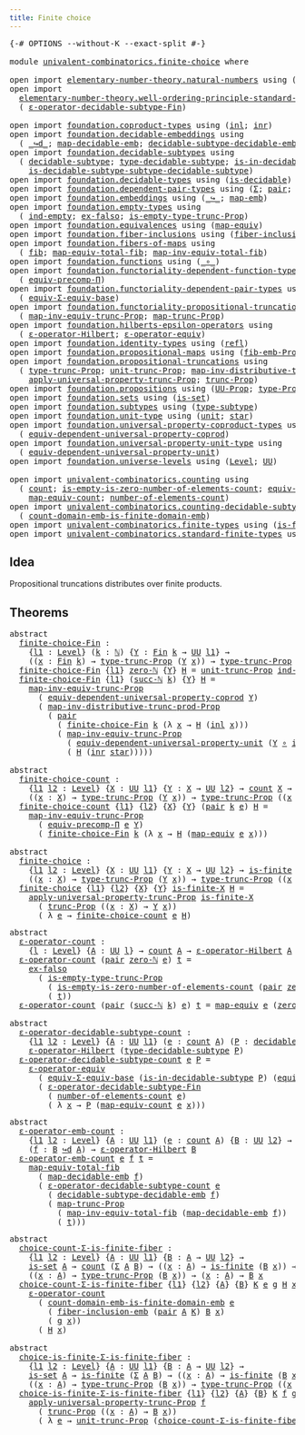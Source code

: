 ```yaml
---
title: Finite choice
---
```


<pre class="Agda"><a id="39" class="Symbol">{-#</a> <a id="43" class="Keyword">OPTIONS</a> <a id="51" class="Pragma">--without-K</a> <a id="63" class="Pragma">--exact-split</a> <a id="77" class="Symbol">#-}</a>

<a id="82" class="Keyword">module</a> <a id="89" href="univalent-combinatorics.finite-choice.html" class="Module">univalent-combinatorics.finite-choice</a> <a id="127" class="Keyword">where</a>

<a id="134" class="Keyword">open</a> <a id="139" class="Keyword">import</a> <a id="146" href="elementary-number-theory.natural-numbers.html" class="Module">elementary-number-theory.natural-numbers</a> <a id="187" class="Keyword">using</a> <a id="193" class="Symbol">(</a><a id="194" href="elementary-number-theory.natural-numbers.html#1530" class="Datatype">ℕ</a><a id="195" class="Symbol">;</a> <a id="197" href="elementary-number-theory.natural-numbers.html#1551" class="InductiveConstructor">zero-ℕ</a><a id="203" class="Symbol">;</a> <a id="205" href="elementary-number-theory.natural-numbers.html#1564" class="InductiveConstructor">succ-ℕ</a><a id="211" class="Symbol">)</a>
<a id="213" class="Keyword">open</a> <a id="218" class="Keyword">import</a>
  <a id="227" href="elementary-number-theory.well-ordering-principle-standard-finite-types.html" class="Module">elementary-number-theory.well-ordering-principle-standard-finite-types</a> <a id="298" class="Keyword">using</a>
  <a id="306" class="Symbol">(</a> <a id="308" href="elementary-number-theory.well-ordering-principle-standard-finite-types.html#8226" class="Function">ε-operator-decidable-subtype-Fin</a><a id="340" class="Symbol">)</a>

<a id="343" class="Keyword">open</a> <a id="348" class="Keyword">import</a> <a id="355" href="foundation.coproduct-types.html" class="Module">foundation.coproduct-types</a> <a id="382" class="Keyword">using</a> <a id="388" class="Symbol">(</a><a id="389" href="foundation.coproduct-types.html#1250" class="InductiveConstructor">inl</a><a id="392" class="Symbol">;</a> <a id="394" href="foundation.coproduct-types.html#1268" class="InductiveConstructor">inr</a><a id="397" class="Symbol">)</a>
<a id="399" class="Keyword">open</a> <a id="404" class="Keyword">import</a> <a id="411" href="foundation.decidable-embeddings.html" class="Module">foundation.decidable-embeddings</a> <a id="443" class="Keyword">using</a>
  <a id="451" class="Symbol">(</a> <a id="453" href="foundation.decidable-embeddings.html#3744" class="Function Operator">_↪d_</a><a id="457" class="Symbol">;</a> <a id="459" href="foundation.decidable-embeddings.html#3845" class="Function">map-decidable-emb</a><a id="476" class="Symbol">;</a> <a id="478" href="foundation.decidable-embeddings.html#6083" class="Function">decidable-subtype-decidable-emb</a><a id="509" class="Symbol">)</a>
<a id="511" class="Keyword">open</a> <a id="516" class="Keyword">import</a> <a id="523" href="foundation.decidable-subtypes.html" class="Module">foundation.decidable-subtypes</a> <a id="553" class="Keyword">using</a>
  <a id="561" class="Symbol">(</a> <a id="563" href="foundation.decidable-subtypes.html#1803" class="Function">decidable-subtype</a><a id="580" class="Symbol">;</a> <a id="582" href="foundation.decidable-subtypes.html#2791" class="Function">type-decidable-subtype</a><a id="604" class="Symbol">;</a> <a id="606" href="foundation.decidable-subtypes.html#2370" class="Function">is-in-decidable-subtype</a><a id="629" class="Symbol">;</a>
    <a id="635" href="foundation.decidable-subtypes.html#2171" class="Function">is-decidable-subtype-subtype-decidable-subtype</a><a id="681" class="Symbol">)</a>
<a id="683" class="Keyword">open</a> <a id="688" class="Keyword">import</a> <a id="695" href="foundation.decidable-types.html" class="Module">foundation.decidable-types</a> <a id="722" class="Keyword">using</a> <a id="728" class="Symbol">(</a><a id="729" href="foundation.decidable-types.html#1915" class="Function">is-decidable</a><a id="741" class="Symbol">)</a>
<a id="743" class="Keyword">open</a> <a id="748" class="Keyword">import</a> <a id="755" href="foundation.dependent-pair-types.html" class="Module">foundation.dependent-pair-types</a> <a id="787" class="Keyword">using</a> <a id="793" class="Symbol">(</a><a id="794" href="foundation-core.dependent-pair-types.html#515" class="Record">Σ</a><a id="795" class="Symbol">;</a> <a id="797" href="foundation-core.dependent-pair-types.html#588" class="InductiveConstructor">pair</a><a id="801" class="Symbol">;</a> <a id="803" href="foundation-core.dependent-pair-types.html#605" class="Field">pr1</a><a id="806" class="Symbol">;</a> <a id="808" href="foundation-core.dependent-pair-types.html#617" class="Field">pr2</a><a id="811" class="Symbol">)</a>
<a id="813" class="Keyword">open</a> <a id="818" class="Keyword">import</a> <a id="825" href="foundation.embeddings.html" class="Module">foundation.embeddings</a> <a id="847" class="Keyword">using</a> <a id="853" class="Symbol">(</a><a id="854" href="foundation-core.embeddings.html#1074" class="Function Operator">_↪_</a><a id="857" class="Symbol">;</a> <a id="859" href="foundation-core.embeddings.html#1217" class="Function">map-emb</a><a id="866" class="Symbol">)</a>
<a id="868" class="Keyword">open</a> <a id="873" class="Keyword">import</a> <a id="880" href="foundation.empty-types.html" class="Module">foundation.empty-types</a> <a id="903" class="Keyword">using</a>
  <a id="911" class="Symbol">(</a> <a id="913" href="foundation-core.empty-types.html#1081" class="Function">ind-empty</a><a id="922" class="Symbol">;</a> <a id="924" href="foundation-core.empty-types.html#1160" class="Function">ex-falso</a><a id="932" class="Symbol">;</a> <a id="934" href="foundation.empty-types.html#2474" class="Function">is-empty-type-trunc-Prop</a><a id="958" class="Symbol">)</a>
<a id="960" class="Keyword">open</a> <a id="965" class="Keyword">import</a> <a id="972" href="foundation.equivalences.html" class="Module">foundation.equivalences</a> <a id="996" class="Keyword">using</a> <a id="1002" class="Symbol">(</a><a id="1003" href="foundation-core.equivalences.html#1821" class="Function">map-equiv</a><a id="1012" class="Symbol">)</a>
<a id="1014" class="Keyword">open</a> <a id="1019" class="Keyword">import</a> <a id="1026" href="foundation.fiber-inclusions.html" class="Module">foundation.fiber-inclusions</a> <a id="1054" class="Keyword">using</a> <a id="1060" class="Symbol">(</a><a id="1061" href="foundation.fiber-inclusions.html#4339" class="Function">fiber-inclusion-emb</a><a id="1080" class="Symbol">)</a>
<a id="1082" class="Keyword">open</a> <a id="1087" class="Keyword">import</a> <a id="1094" href="foundation.fibers-of-maps.html" class="Module">foundation.fibers-of-maps</a> <a id="1120" class="Keyword">using</a>
  <a id="1128" class="Symbol">(</a> <a id="1130" href="foundation-core.fibers-of-maps.html#942" class="Function">fib</a><a id="1133" class="Symbol">;</a> <a id="1135" href="foundation-core.fibers-of-maps.html#4169" class="Function">map-equiv-total-fib</a><a id="1154" class="Symbol">;</a> <a id="1156" href="foundation-core.fibers-of-maps.html#4369" class="Function">map-inv-equiv-total-fib</a><a id="1179" class="Symbol">)</a>
<a id="1181" class="Keyword">open</a> <a id="1186" class="Keyword">import</a> <a id="1193" href="foundation.functions.html" class="Module">foundation.functions</a> <a id="1214" class="Keyword">using</a> <a id="1220" class="Symbol">(</a><a id="1221" href="foundation-core.functions.html#420" class="Function Operator">_∘_</a><a id="1224" class="Symbol">)</a>
<a id="1226" class="Keyword">open</a> <a id="1231" class="Keyword">import</a> <a id="1238" href="foundation.functoriality-dependent-function-types.html" class="Module">foundation.functoriality-dependent-function-types</a> <a id="1288" class="Keyword">using</a>
  <a id="1296" class="Symbol">(</a> <a id="1298" href="foundation-core.functoriality-dependent-function-types.html#4530" class="Function">equiv-precomp-Π</a><a id="1313" class="Symbol">)</a>
<a id="1315" class="Keyword">open</a> <a id="1320" class="Keyword">import</a> <a id="1327" href="foundation.functoriality-dependent-pair-types.html" class="Module">foundation.functoriality-dependent-pair-types</a> <a id="1373" class="Keyword">using</a>
  <a id="1381" class="Symbol">(</a> <a id="1383" href="foundation-core.functoriality-dependent-pair-types.html#9514" class="Function">equiv-Σ-equiv-base</a><a id="1401" class="Symbol">)</a>
<a id="1403" class="Keyword">open</a> <a id="1408" class="Keyword">import</a> <a id="1415" href="foundation.functoriality-propositional-truncation.html" class="Module">foundation.functoriality-propositional-truncation</a> <a id="1465" class="Keyword">using</a>
  <a id="1473" class="Symbol">(</a> <a id="1475" href="foundation.functoriality-propositional-truncation.html#3401" class="Function">map-inv-equiv-trunc-Prop</a><a id="1499" class="Symbol">;</a> <a id="1501" href="foundation.functoriality-propositional-truncation.html#1456" class="Function">map-trunc-Prop</a><a id="1515" class="Symbol">)</a>
<a id="1517" class="Keyword">open</a> <a id="1522" class="Keyword">import</a> <a id="1529" href="foundation.hilberts-epsilon-operators.html" class="Module">foundation.hilberts-epsilon-operators</a> <a id="1567" class="Keyword">using</a>
  <a id="1575" class="Symbol">(</a> <a id="1577" href="foundation.hilberts-epsilon-operators.html#675" class="Function">ε-operator-Hilbert</a><a id="1595" class="Symbol">;</a> <a id="1597" href="foundation.hilberts-epsilon-operators.html#871" class="Function">ε-operator-equiv</a><a id="1613" class="Symbol">)</a>
<a id="1615" class="Keyword">open</a> <a id="1620" class="Keyword">import</a> <a id="1627" href="foundation.identity-types.html" class="Module">foundation.identity-types</a> <a id="1653" class="Keyword">using</a> <a id="1659" class="Symbol">(</a><a id="1660" href="foundation-core.identity-types.html#1820" class="InductiveConstructor">refl</a><a id="1664" class="Symbol">)</a>
<a id="1666" class="Keyword">open</a> <a id="1671" class="Keyword">import</a> <a id="1678" href="foundation.propositional-maps.html" class="Module">foundation.propositional-maps</a> <a id="1708" class="Keyword">using</a> <a id="1714" class="Symbol">(</a><a id="1715" href="foundation-core.propositional-maps.html#2473" class="Function">fib-emb-Prop</a><a id="1727" class="Symbol">)</a>
<a id="1729" class="Keyword">open</a> <a id="1734" class="Keyword">import</a> <a id="1741" href="foundation.propositional-truncations.html" class="Module">foundation.propositional-truncations</a> <a id="1778" class="Keyword">using</a>
  <a id="1786" class="Symbol">(</a> <a id="1788" href="foundation.propositional-truncations.html#2209" class="Function">type-trunc-Prop</a><a id="1803" class="Symbol">;</a> <a id="1805" href="foundation.propositional-truncations.html#2293" class="Function">unit-trunc-Prop</a><a id="1820" class="Symbol">;</a> <a id="1822" href="foundation.propositional-truncations.html#10541" class="Function">map-inv-distributive-trunc-prod-Prop</a><a id="1858" class="Symbol">;</a>
    <a id="1864" href="foundation.propositional-truncations.html#5775" class="Function">apply-universal-property-trunc-Prop</a><a id="1899" class="Symbol">;</a> <a id="1901" href="foundation.propositional-truncations.html#2707" class="Function">trunc-Prop</a><a id="1911" class="Symbol">)</a>
<a id="1913" class="Keyword">open</a> <a id="1918" class="Keyword">import</a> <a id="1925" href="foundation.propositions.html" class="Module">foundation.propositions</a> <a id="1949" class="Keyword">using</a> <a id="1955" class="Symbol">(</a><a id="1956" href="foundation-core.propositions.html#1393" class="Function">UU-Prop</a><a id="1963" class="Symbol">;</a> <a id="1965" href="foundation-core.propositions.html#1495" class="Function">type-Prop</a><a id="1974" class="Symbol">)</a>
<a id="1976" class="Keyword">open</a> <a id="1981" class="Keyword">import</a> <a id="1988" href="foundation.sets.html" class="Module">foundation.sets</a> <a id="2004" class="Keyword">using</a> <a id="2010" class="Symbol">(</a><a id="2011" href="foundation-core.sets.html#1113" class="Function">is-set</a><a id="2017" class="Symbol">)</a>
<a id="2019" class="Keyword">open</a> <a id="2024" class="Keyword">import</a> <a id="2031" href="foundation.subtypes.html" class="Module">foundation.subtypes</a> <a id="2051" class="Keyword">using</a> <a id="2057" class="Symbol">(</a><a id="2058" href="foundation-core.subtypes.html#2609" class="Function">type-subtype</a><a id="2070" class="Symbol">)</a>
<a id="2072" class="Keyword">open</a> <a id="2077" class="Keyword">import</a> <a id="2084" href="foundation.unit-type.html" class="Module">foundation.unit-type</a> <a id="2105" class="Keyword">using</a> <a id="2111" class="Symbol">(</a><a id="2112" href="foundation.unit-type.html#1084" class="Datatype">unit</a><a id="2116" class="Symbol">;</a> <a id="2118" href="foundation.unit-type.html#1108" class="InductiveConstructor">star</a><a id="2122" class="Symbol">)</a>
<a id="2124" class="Keyword">open</a> <a id="2129" class="Keyword">import</a> <a id="2136" href="foundation.universal-property-coproduct-types.html" class="Module">foundation.universal-property-coproduct-types</a> <a id="2182" class="Keyword">using</a>
  <a id="2190" class="Symbol">(</a> <a id="2192" href="foundation.universal-property-coproduct-types.html#1627" class="Function">equiv-dependent-universal-property-coprod</a><a id="2233" class="Symbol">)</a>
<a id="2235" class="Keyword">open</a> <a id="2240" class="Keyword">import</a> <a id="2247" href="foundation.universal-property-unit-type.html" class="Module">foundation.universal-property-unit-type</a> <a id="2287" class="Keyword">using</a>
  <a id="2295" class="Symbol">(</a> <a id="2297" href="foundation.universal-property-unit-type.html#1684" class="Function">equiv-dependent-universal-property-unit</a><a id="2336" class="Symbol">)</a>
<a id="2338" class="Keyword">open</a> <a id="2343" class="Keyword">import</a> <a id="2350" href="foundation.universe-levels.html" class="Module">foundation.universe-levels</a> <a id="2377" class="Keyword">using</a> <a id="2383" class="Symbol">(</a><a id="2384" href="Agda.Primitive.html#597" class="Postulate">Level</a><a id="2389" class="Symbol">;</a> <a id="2391" href="foundation-core.universe-levels.html#235" class="Primitive">UU</a><a id="2393" class="Symbol">)</a>

<a id="2396" class="Keyword">open</a> <a id="2401" class="Keyword">import</a> <a id="2408" href="univalent-combinatorics.counting.html" class="Module">univalent-combinatorics.counting</a> <a id="2441" class="Keyword">using</a>
  <a id="2449" class="Symbol">(</a> <a id="2451" href="univalent-combinatorics.counting.html#1901" class="Function">count</a><a id="2456" class="Symbol">;</a> <a id="2458" href="univalent-combinatorics.counting.html#4160" class="Function">is-empty-is-zero-number-of-elements-count</a><a id="2499" class="Symbol">;</a> <a id="2501" href="univalent-combinatorics.counting.html#2098" class="Function">equiv-count</a><a id="2512" class="Symbol">;</a>
    <a id="2518" href="univalent-combinatorics.counting.html#2172" class="Function">map-equiv-count</a><a id="2533" class="Symbol">;</a> <a id="2535" href="univalent-combinatorics.counting.html#2029" class="Function">number-of-elements-count</a><a id="2559" class="Symbol">)</a>
<a id="2561" class="Keyword">open</a> <a id="2566" class="Keyword">import</a> <a id="2573" href="univalent-combinatorics.counting-decidable-subtypes.html" class="Module">univalent-combinatorics.counting-decidable-subtypes</a> <a id="2625" class="Keyword">using</a>
  <a id="2633" class="Symbol">(</a> <a id="2635" href="univalent-combinatorics.counting-decidable-subtypes.html#6606" class="Function">count-domain-emb-is-finite-domain-emb</a><a id="2672" class="Symbol">)</a>
<a id="2674" class="Keyword">open</a> <a id="2679" class="Keyword">import</a> <a id="2686" href="univalent-combinatorics.finite-types.html" class="Module">univalent-combinatorics.finite-types</a> <a id="2723" class="Keyword">using</a> <a id="2729" class="Symbol">(</a><a id="2730" href="univalent-combinatorics.finite-types.html#4134" class="Function">is-finite</a><a id="2739" class="Symbol">)</a>
<a id="2741" class="Keyword">open</a> <a id="2746" class="Keyword">import</a> <a id="2753" href="univalent-combinatorics.standard-finite-types.html" class="Module">univalent-combinatorics.standard-finite-types</a> <a id="2799" class="Keyword">using</a> <a id="2805" class="Symbol">(</a><a id="2806" href="univalent-combinatorics.standard-finite-types.html#2393" class="Function">Fin</a><a id="2809" class="Symbol">;</a> <a id="2811" href="univalent-combinatorics.standard-finite-types.html#6792" class="Function">zero-Fin</a><a id="2819" class="Symbol">)</a>
</pre>
## Idea

Propositional truncations distributes over finite products.

## Theorems

<pre class="Agda"><a id="2917" class="Keyword">abstract</a>
  <a id="finite-choice-Fin"></a><a id="2928" href="univalent-combinatorics.finite-choice.html#2928" class="Function">finite-choice-Fin</a> <a id="2946" class="Symbol">:</a>
    <a id="2952" class="Symbol">{</a><a id="2953" href="univalent-combinatorics.finite-choice.html#2953" class="Bound">l1</a> <a id="2956" class="Symbol">:</a> <a id="2958" href="Agda.Primitive.html#597" class="Postulate">Level</a><a id="2963" class="Symbol">}</a> <a id="2965" class="Symbol">(</a><a id="2966" href="univalent-combinatorics.finite-choice.html#2966" class="Bound">k</a> <a id="2968" class="Symbol">:</a> <a id="2970" href="elementary-number-theory.natural-numbers.html#1530" class="Datatype">ℕ</a><a id="2971" class="Symbol">)</a> <a id="2973" class="Symbol">{</a><a id="2974" href="univalent-combinatorics.finite-choice.html#2974" class="Bound">Y</a> <a id="2976" class="Symbol">:</a> <a id="2978" href="univalent-combinatorics.standard-finite-types.html#2393" class="Function">Fin</a> <a id="2982" href="univalent-combinatorics.finite-choice.html#2966" class="Bound">k</a> <a id="2984" class="Symbol">→</a> <a id="2986" href="foundation-core.universe-levels.html#235" class="Primitive">UU</a> <a id="2989" href="univalent-combinatorics.finite-choice.html#2953" class="Bound">l1</a><a id="2991" class="Symbol">}</a> <a id="2993" class="Symbol">→</a>
    <a id="2999" class="Symbol">((</a><a id="3001" href="univalent-combinatorics.finite-choice.html#3001" class="Bound">x</a> <a id="3003" class="Symbol">:</a> <a id="3005" href="univalent-combinatorics.standard-finite-types.html#2393" class="Function">Fin</a> <a id="3009" href="univalent-combinatorics.finite-choice.html#2966" class="Bound">k</a><a id="3010" class="Symbol">)</a> <a id="3012" class="Symbol">→</a> <a id="3014" href="foundation.propositional-truncations.html#2209" class="Function">type-trunc-Prop</a> <a id="3030" class="Symbol">(</a><a id="3031" href="univalent-combinatorics.finite-choice.html#2974" class="Bound">Y</a> <a id="3033" href="univalent-combinatorics.finite-choice.html#3001" class="Bound">x</a><a id="3034" class="Symbol">))</a> <a id="3037" class="Symbol">→</a> <a id="3039" href="foundation.propositional-truncations.html#2209" class="Function">type-trunc-Prop</a> <a id="3055" class="Symbol">((</a><a id="3057" href="univalent-combinatorics.finite-choice.html#3057" class="Bound">x</a> <a id="3059" class="Symbol">:</a> <a id="3061" href="univalent-combinatorics.standard-finite-types.html#2393" class="Function">Fin</a> <a id="3065" href="univalent-combinatorics.finite-choice.html#2966" class="Bound">k</a><a id="3066" class="Symbol">)</a> <a id="3068" class="Symbol">→</a> <a id="3070" href="univalent-combinatorics.finite-choice.html#2974" class="Bound">Y</a> <a id="3072" href="univalent-combinatorics.finite-choice.html#3057" class="Bound">x</a><a id="3073" class="Symbol">)</a>
  <a id="3077" href="univalent-combinatorics.finite-choice.html#2928" class="Function">finite-choice-Fin</a> <a id="3095" class="Symbol">{</a><a id="3096" href="univalent-combinatorics.finite-choice.html#3096" class="Bound">l1</a><a id="3098" class="Symbol">}</a> <a id="3100" href="elementary-number-theory.natural-numbers.html#1551" class="InductiveConstructor">zero-ℕ</a> <a id="3107" class="Symbol">{</a><a id="3108" href="univalent-combinatorics.finite-choice.html#3108" class="Bound">Y</a><a id="3109" class="Symbol">}</a> <a id="3111" href="univalent-combinatorics.finite-choice.html#3111" class="Bound">H</a> <a id="3113" class="Symbol">=</a> <a id="3115" href="foundation.propositional-truncations.html#2293" class="Function">unit-trunc-Prop</a> <a id="3131" href="foundation-core.empty-types.html#1081" class="Function">ind-empty</a>
  <a id="3143" href="univalent-combinatorics.finite-choice.html#2928" class="Function">finite-choice-Fin</a> <a id="3161" class="Symbol">{</a><a id="3162" href="univalent-combinatorics.finite-choice.html#3162" class="Bound">l1</a><a id="3164" class="Symbol">}</a> <a id="3166" class="Symbol">(</a><a id="3167" href="elementary-number-theory.natural-numbers.html#1564" class="InductiveConstructor">succ-ℕ</a> <a id="3174" href="univalent-combinatorics.finite-choice.html#3174" class="Bound">k</a><a id="3175" class="Symbol">)</a> <a id="3177" class="Symbol">{</a><a id="3178" href="univalent-combinatorics.finite-choice.html#3178" class="Bound">Y</a><a id="3179" class="Symbol">}</a> <a id="3181" href="univalent-combinatorics.finite-choice.html#3181" class="Bound">H</a> <a id="3183" class="Symbol">=</a>
    <a id="3189" href="foundation.functoriality-propositional-truncation.html#3401" class="Function">map-inv-equiv-trunc-Prop</a>
      <a id="3220" class="Symbol">(</a> <a id="3222" href="foundation.universal-property-coproduct-types.html#1627" class="Function">equiv-dependent-universal-property-coprod</a> <a id="3264" href="univalent-combinatorics.finite-choice.html#3178" class="Bound">Y</a><a id="3265" class="Symbol">)</a>
      <a id="3273" class="Symbol">(</a> <a id="3275" href="foundation.propositional-truncations.html#10541" class="Function">map-inv-distributive-trunc-prod-Prop</a>
        <a id="3320" class="Symbol">(</a> <a id="3322" href="foundation-core.dependent-pair-types.html#588" class="InductiveConstructor">pair</a>
          <a id="3337" class="Symbol">(</a> <a id="3339" href="univalent-combinatorics.finite-choice.html#2928" class="Function">finite-choice-Fin</a> <a id="3357" href="univalent-combinatorics.finite-choice.html#3174" class="Bound">k</a> <a id="3359" class="Symbol">(λ</a> <a id="3362" href="univalent-combinatorics.finite-choice.html#3362" class="Bound">x</a> <a id="3364" class="Symbol">→</a> <a id="3366" href="univalent-combinatorics.finite-choice.html#3181" class="Bound">H</a> <a id="3368" class="Symbol">(</a><a id="3369" href="foundation.coproduct-types.html#1250" class="InductiveConstructor">inl</a> <a id="3373" href="univalent-combinatorics.finite-choice.html#3362" class="Bound">x</a><a id="3374" class="Symbol">)))</a>
          <a id="3388" class="Symbol">(</a> <a id="3390" href="foundation.functoriality-propositional-truncation.html#3401" class="Function">map-inv-equiv-trunc-Prop</a>
            <a id="3427" class="Symbol">(</a> <a id="3429" href="foundation.universal-property-unit-type.html#1684" class="Function">equiv-dependent-universal-property-unit</a> <a id="3469" class="Symbol">(</a><a id="3470" href="univalent-combinatorics.finite-choice.html#3178" class="Bound">Y</a> <a id="3472" href="foundation-core.functions.html#420" class="Function Operator">∘</a> <a id="3474" href="foundation.coproduct-types.html#1268" class="InductiveConstructor">inr</a><a id="3477" class="Symbol">))</a>
            <a id="3492" class="Symbol">(</a> <a id="3494" href="univalent-combinatorics.finite-choice.html#3181" class="Bound">H</a> <a id="3496" class="Symbol">(</a><a id="3497" href="foundation.coproduct-types.html#1268" class="InductiveConstructor">inr</a> <a id="3501" href="foundation.unit-type.html#1108" class="InductiveConstructor">star</a><a id="3505" class="Symbol">)))))</a>

<a id="3512" class="Keyword">abstract</a>
  <a id="finite-choice-count"></a><a id="3523" href="univalent-combinatorics.finite-choice.html#3523" class="Function">finite-choice-count</a> <a id="3543" class="Symbol">:</a>
    <a id="3549" class="Symbol">{</a><a id="3550" href="univalent-combinatorics.finite-choice.html#3550" class="Bound">l1</a> <a id="3553" href="univalent-combinatorics.finite-choice.html#3553" class="Bound">l2</a> <a id="3556" class="Symbol">:</a> <a id="3558" href="Agda.Primitive.html#597" class="Postulate">Level</a><a id="3563" class="Symbol">}</a> <a id="3565" class="Symbol">{</a><a id="3566" href="univalent-combinatorics.finite-choice.html#3566" class="Bound">X</a> <a id="3568" class="Symbol">:</a> <a id="3570" href="foundation-core.universe-levels.html#235" class="Primitive">UU</a> <a id="3573" href="univalent-combinatorics.finite-choice.html#3550" class="Bound">l1</a><a id="3575" class="Symbol">}</a> <a id="3577" class="Symbol">{</a><a id="3578" href="univalent-combinatorics.finite-choice.html#3578" class="Bound">Y</a> <a id="3580" class="Symbol">:</a> <a id="3582" href="univalent-combinatorics.finite-choice.html#3566" class="Bound">X</a> <a id="3584" class="Symbol">→</a> <a id="3586" href="foundation-core.universe-levels.html#235" class="Primitive">UU</a> <a id="3589" href="univalent-combinatorics.finite-choice.html#3553" class="Bound">l2</a><a id="3591" class="Symbol">}</a> <a id="3593" class="Symbol">→</a> <a id="3595" href="univalent-combinatorics.counting.html#1901" class="Function">count</a> <a id="3601" href="univalent-combinatorics.finite-choice.html#3566" class="Bound">X</a> <a id="3603" class="Symbol">→</a>
    <a id="3609" class="Symbol">((</a><a id="3611" href="univalent-combinatorics.finite-choice.html#3611" class="Bound">x</a> <a id="3613" class="Symbol">:</a> <a id="3615" href="univalent-combinatorics.finite-choice.html#3566" class="Bound">X</a><a id="3616" class="Symbol">)</a> <a id="3618" class="Symbol">→</a> <a id="3620" href="foundation.propositional-truncations.html#2209" class="Function">type-trunc-Prop</a> <a id="3636" class="Symbol">(</a><a id="3637" href="univalent-combinatorics.finite-choice.html#3578" class="Bound">Y</a> <a id="3639" href="univalent-combinatorics.finite-choice.html#3611" class="Bound">x</a><a id="3640" class="Symbol">))</a> <a id="3643" class="Symbol">→</a> <a id="3645" href="foundation.propositional-truncations.html#2209" class="Function">type-trunc-Prop</a> <a id="3661" class="Symbol">((</a><a id="3663" href="univalent-combinatorics.finite-choice.html#3663" class="Bound">x</a> <a id="3665" class="Symbol">:</a> <a id="3667" href="univalent-combinatorics.finite-choice.html#3566" class="Bound">X</a><a id="3668" class="Symbol">)</a> <a id="3670" class="Symbol">→</a> <a id="3672" href="univalent-combinatorics.finite-choice.html#3578" class="Bound">Y</a> <a id="3674" href="univalent-combinatorics.finite-choice.html#3663" class="Bound">x</a><a id="3675" class="Symbol">)</a>
  <a id="3679" href="univalent-combinatorics.finite-choice.html#3523" class="Function">finite-choice-count</a> <a id="3699" class="Symbol">{</a><a id="3700" href="univalent-combinatorics.finite-choice.html#3700" class="Bound">l1</a><a id="3702" class="Symbol">}</a> <a id="3704" class="Symbol">{</a><a id="3705" href="univalent-combinatorics.finite-choice.html#3705" class="Bound">l2</a><a id="3707" class="Symbol">}</a> <a id="3709" class="Symbol">{</a><a id="3710" href="univalent-combinatorics.finite-choice.html#3710" class="Bound">X</a><a id="3711" class="Symbol">}</a> <a id="3713" class="Symbol">{</a><a id="3714" href="univalent-combinatorics.finite-choice.html#3714" class="Bound">Y</a><a id="3715" class="Symbol">}</a> <a id="3717" class="Symbol">(</a><a id="3718" href="foundation-core.dependent-pair-types.html#588" class="InductiveConstructor">pair</a> <a id="3723" href="univalent-combinatorics.finite-choice.html#3723" class="Bound">k</a> <a id="3725" href="univalent-combinatorics.finite-choice.html#3725" class="Bound">e</a><a id="3726" class="Symbol">)</a> <a id="3728" href="univalent-combinatorics.finite-choice.html#3728" class="Bound">H</a> <a id="3730" class="Symbol">=</a>
    <a id="3736" href="foundation.functoriality-propositional-truncation.html#3401" class="Function">map-inv-equiv-trunc-Prop</a>
      <a id="3767" class="Symbol">(</a> <a id="3769" href="foundation-core.functoriality-dependent-function-types.html#4530" class="Function">equiv-precomp-Π</a> <a id="3785" href="univalent-combinatorics.finite-choice.html#3725" class="Bound">e</a> <a id="3787" href="univalent-combinatorics.finite-choice.html#3714" class="Bound">Y</a><a id="3788" class="Symbol">)</a>
      <a id="3796" class="Symbol">(</a> <a id="3798" href="univalent-combinatorics.finite-choice.html#2928" class="Function">finite-choice-Fin</a> <a id="3816" href="univalent-combinatorics.finite-choice.html#3723" class="Bound">k</a> <a id="3818" class="Symbol">(λ</a> <a id="3821" href="univalent-combinatorics.finite-choice.html#3821" class="Bound">x</a> <a id="3823" class="Symbol">→</a> <a id="3825" href="univalent-combinatorics.finite-choice.html#3728" class="Bound">H</a> <a id="3827" class="Symbol">(</a><a id="3828" href="foundation-core.equivalences.html#1821" class="Function">map-equiv</a> <a id="3838" href="univalent-combinatorics.finite-choice.html#3725" class="Bound">e</a> <a id="3840" href="univalent-combinatorics.finite-choice.html#3821" class="Bound">x</a><a id="3841" class="Symbol">)))</a>

<a id="3846" class="Keyword">abstract</a>
  <a id="finite-choice"></a><a id="3857" href="univalent-combinatorics.finite-choice.html#3857" class="Function">finite-choice</a> <a id="3871" class="Symbol">:</a>
    <a id="3877" class="Symbol">{</a><a id="3878" href="univalent-combinatorics.finite-choice.html#3878" class="Bound">l1</a> <a id="3881" href="univalent-combinatorics.finite-choice.html#3881" class="Bound">l2</a> <a id="3884" class="Symbol">:</a> <a id="3886" href="Agda.Primitive.html#597" class="Postulate">Level</a><a id="3891" class="Symbol">}</a> <a id="3893" class="Symbol">{</a><a id="3894" href="univalent-combinatorics.finite-choice.html#3894" class="Bound">X</a> <a id="3896" class="Symbol">:</a> <a id="3898" href="foundation-core.universe-levels.html#235" class="Primitive">UU</a> <a id="3901" href="univalent-combinatorics.finite-choice.html#3878" class="Bound">l1</a><a id="3903" class="Symbol">}</a> <a id="3905" class="Symbol">{</a><a id="3906" href="univalent-combinatorics.finite-choice.html#3906" class="Bound">Y</a> <a id="3908" class="Symbol">:</a> <a id="3910" href="univalent-combinatorics.finite-choice.html#3894" class="Bound">X</a> <a id="3912" class="Symbol">→</a> <a id="3914" href="foundation-core.universe-levels.html#235" class="Primitive">UU</a> <a id="3917" href="univalent-combinatorics.finite-choice.html#3881" class="Bound">l2</a><a id="3919" class="Symbol">}</a> <a id="3921" class="Symbol">→</a> <a id="3923" href="univalent-combinatorics.finite-types.html#4134" class="Function">is-finite</a> <a id="3933" href="univalent-combinatorics.finite-choice.html#3894" class="Bound">X</a> <a id="3935" class="Symbol">→</a>
    <a id="3941" class="Symbol">((</a><a id="3943" href="univalent-combinatorics.finite-choice.html#3943" class="Bound">x</a> <a id="3945" class="Symbol">:</a> <a id="3947" href="univalent-combinatorics.finite-choice.html#3894" class="Bound">X</a><a id="3948" class="Symbol">)</a> <a id="3950" class="Symbol">→</a> <a id="3952" href="foundation.propositional-truncations.html#2209" class="Function">type-trunc-Prop</a> <a id="3968" class="Symbol">(</a><a id="3969" href="univalent-combinatorics.finite-choice.html#3906" class="Bound">Y</a> <a id="3971" href="univalent-combinatorics.finite-choice.html#3943" class="Bound">x</a><a id="3972" class="Symbol">))</a> <a id="3975" class="Symbol">→</a> <a id="3977" href="foundation.propositional-truncations.html#2209" class="Function">type-trunc-Prop</a> <a id="3993" class="Symbol">((</a><a id="3995" href="univalent-combinatorics.finite-choice.html#3995" class="Bound">x</a> <a id="3997" class="Symbol">:</a> <a id="3999" href="univalent-combinatorics.finite-choice.html#3894" class="Bound">X</a><a id="4000" class="Symbol">)</a> <a id="4002" class="Symbol">→</a> <a id="4004" href="univalent-combinatorics.finite-choice.html#3906" class="Bound">Y</a> <a id="4006" href="univalent-combinatorics.finite-choice.html#3995" class="Bound">x</a><a id="4007" class="Symbol">)</a>
  <a id="4011" href="univalent-combinatorics.finite-choice.html#3857" class="Function">finite-choice</a> <a id="4025" class="Symbol">{</a><a id="4026" href="univalent-combinatorics.finite-choice.html#4026" class="Bound">l1</a><a id="4028" class="Symbol">}</a> <a id="4030" class="Symbol">{</a><a id="4031" href="univalent-combinatorics.finite-choice.html#4031" class="Bound">l2</a><a id="4033" class="Symbol">}</a> <a id="4035" class="Symbol">{</a><a id="4036" href="univalent-combinatorics.finite-choice.html#4036" class="Bound">X</a><a id="4037" class="Symbol">}</a> <a id="4039" class="Symbol">{</a><a id="4040" href="univalent-combinatorics.finite-choice.html#4040" class="Bound">Y</a><a id="4041" class="Symbol">}</a> <a id="4043" href="univalent-combinatorics.finite-choice.html#4043" class="Bound">is-finite-X</a> <a id="4055" href="univalent-combinatorics.finite-choice.html#4055" class="Bound">H</a> <a id="4057" class="Symbol">=</a>
    <a id="4063" href="foundation.propositional-truncations.html#5775" class="Function">apply-universal-property-trunc-Prop</a> <a id="4099" href="univalent-combinatorics.finite-choice.html#4043" class="Bound">is-finite-X</a>
      <a id="4117" class="Symbol">(</a> <a id="4119" href="foundation.propositional-truncations.html#2707" class="Function">trunc-Prop</a> <a id="4130" class="Symbol">((</a><a id="4132" href="univalent-combinatorics.finite-choice.html#4132" class="Bound">x</a> <a id="4134" class="Symbol">:</a> <a id="4136" href="univalent-combinatorics.finite-choice.html#4036" class="Bound">X</a><a id="4137" class="Symbol">)</a> <a id="4139" class="Symbol">→</a> <a id="4141" href="univalent-combinatorics.finite-choice.html#4040" class="Bound">Y</a> <a id="4143" href="univalent-combinatorics.finite-choice.html#4132" class="Bound">x</a><a id="4144" class="Symbol">))</a>
      <a id="4153" class="Symbol">(</a> <a id="4155" class="Symbol">λ</a> <a id="4157" href="univalent-combinatorics.finite-choice.html#4157" class="Bound">e</a> <a id="4159" class="Symbol">→</a> <a id="4161" href="univalent-combinatorics.finite-choice.html#3523" class="Function">finite-choice-count</a> <a id="4181" href="univalent-combinatorics.finite-choice.html#4157" class="Bound">e</a> <a id="4183" href="univalent-combinatorics.finite-choice.html#4055" class="Bound">H</a><a id="4184" class="Symbol">)</a>
</pre>
<pre class="Agda"><a id="4199" class="Keyword">abstract</a>
  <a id="ε-operator-count"></a><a id="4210" href="univalent-combinatorics.finite-choice.html#4210" class="Function">ε-operator-count</a> <a id="4227" class="Symbol">:</a>
    <a id="4233" class="Symbol">{</a><a id="4234" href="univalent-combinatorics.finite-choice.html#4234" class="Bound">l</a> <a id="4236" class="Symbol">:</a> <a id="4238" href="Agda.Primitive.html#597" class="Postulate">Level</a><a id="4243" class="Symbol">}</a> <a id="4245" class="Symbol">{</a><a id="4246" href="univalent-combinatorics.finite-choice.html#4246" class="Bound">A</a> <a id="4248" class="Symbol">:</a> <a id="4250" href="foundation-core.universe-levels.html#235" class="Primitive">UU</a> <a id="4253" href="univalent-combinatorics.finite-choice.html#4234" class="Bound">l</a><a id="4254" class="Symbol">}</a> <a id="4256" class="Symbol">→</a> <a id="4258" href="univalent-combinatorics.counting.html#1901" class="Function">count</a> <a id="4264" href="univalent-combinatorics.finite-choice.html#4246" class="Bound">A</a> <a id="4266" class="Symbol">→</a> <a id="4268" href="foundation.hilberts-epsilon-operators.html#675" class="Function">ε-operator-Hilbert</a> <a id="4287" href="univalent-combinatorics.finite-choice.html#4246" class="Bound">A</a>
  <a id="4291" href="univalent-combinatorics.finite-choice.html#4210" class="Function">ε-operator-count</a> <a id="4308" class="Symbol">(</a><a id="4309" href="foundation-core.dependent-pair-types.html#588" class="InductiveConstructor">pair</a> <a id="4314" href="elementary-number-theory.natural-numbers.html#1551" class="InductiveConstructor">zero-ℕ</a> <a id="4321" href="univalent-combinatorics.finite-choice.html#4321" class="Bound">e</a><a id="4322" class="Symbol">)</a> <a id="4324" href="univalent-combinatorics.finite-choice.html#4324" class="Bound">t</a> <a id="4326" class="Symbol">=</a>
    <a id="4332" href="foundation-core.empty-types.html#1160" class="Function">ex-falso</a>
      <a id="4347" class="Symbol">(</a> <a id="4349" href="foundation.empty-types.html#2474" class="Function">is-empty-type-trunc-Prop</a>
        <a id="4382" class="Symbol">(</a> <a id="4384" href="univalent-combinatorics.counting.html#4160" class="Function">is-empty-is-zero-number-of-elements-count</a> <a id="4426" class="Symbol">(</a><a id="4427" href="foundation-core.dependent-pair-types.html#588" class="InductiveConstructor">pair</a> <a id="4432" href="elementary-number-theory.natural-numbers.html#1551" class="InductiveConstructor">zero-ℕ</a> <a id="4439" href="univalent-combinatorics.finite-choice.html#4321" class="Bound">e</a><a id="4440" class="Symbol">)</a> <a id="4442" href="foundation-core.identity-types.html#1820" class="InductiveConstructor">refl</a><a id="4446" class="Symbol">)</a>
        <a id="4456" class="Symbol">(</a> <a id="4458" href="univalent-combinatorics.finite-choice.html#4324" class="Bound">t</a><a id="4459" class="Symbol">))</a>
  <a id="4464" href="univalent-combinatorics.finite-choice.html#4210" class="Function">ε-operator-count</a> <a id="4481" class="Symbol">(</a><a id="4482" href="foundation-core.dependent-pair-types.html#588" class="InductiveConstructor">pair</a> <a id="4487" class="Symbol">(</a><a id="4488" href="elementary-number-theory.natural-numbers.html#1564" class="InductiveConstructor">succ-ℕ</a> <a id="4495" href="univalent-combinatorics.finite-choice.html#4495" class="Bound">k</a><a id="4496" class="Symbol">)</a> <a id="4498" href="univalent-combinatorics.finite-choice.html#4498" class="Bound">e</a><a id="4499" class="Symbol">)</a> <a id="4501" href="univalent-combinatorics.finite-choice.html#4501" class="Bound">t</a> <a id="4503" class="Symbol">=</a> <a id="4505" href="foundation-core.equivalences.html#1821" class="Function">map-equiv</a> <a id="4515" href="univalent-combinatorics.finite-choice.html#4498" class="Bound">e</a> <a id="4517" class="Symbol">(</a><a id="4518" href="univalent-combinatorics.standard-finite-types.html#6792" class="Function">zero-Fin</a> <a id="4527" href="univalent-combinatorics.finite-choice.html#4495" class="Bound">k</a><a id="4528" class="Symbol">)</a>

<a id="4531" class="Keyword">abstract</a>
  <a id="ε-operator-decidable-subtype-count"></a><a id="4542" href="univalent-combinatorics.finite-choice.html#4542" class="Function">ε-operator-decidable-subtype-count</a> <a id="4577" class="Symbol">:</a>
    <a id="4583" class="Symbol">{</a><a id="4584" href="univalent-combinatorics.finite-choice.html#4584" class="Bound">l1</a> <a id="4587" href="univalent-combinatorics.finite-choice.html#4587" class="Bound">l2</a> <a id="4590" class="Symbol">:</a> <a id="4592" href="Agda.Primitive.html#597" class="Postulate">Level</a><a id="4597" class="Symbol">}</a> <a id="4599" class="Symbol">{</a><a id="4600" href="univalent-combinatorics.finite-choice.html#4600" class="Bound">A</a> <a id="4602" class="Symbol">:</a> <a id="4604" href="foundation-core.universe-levels.html#235" class="Primitive">UU</a> <a id="4607" href="univalent-combinatorics.finite-choice.html#4584" class="Bound">l1</a><a id="4609" class="Symbol">}</a> <a id="4611" class="Symbol">(</a><a id="4612" href="univalent-combinatorics.finite-choice.html#4612" class="Bound">e</a> <a id="4614" class="Symbol">:</a> <a id="4616" href="univalent-combinatorics.counting.html#1901" class="Function">count</a> <a id="4622" href="univalent-combinatorics.finite-choice.html#4600" class="Bound">A</a><a id="4623" class="Symbol">)</a> <a id="4625" class="Symbol">(</a><a id="4626" href="univalent-combinatorics.finite-choice.html#4626" class="Bound">P</a> <a id="4628" class="Symbol">:</a> <a id="4630" href="foundation.decidable-subtypes.html#1803" class="Function">decidable-subtype</a> <a id="4648" href="univalent-combinatorics.finite-choice.html#4587" class="Bound">l2</a> <a id="4651" href="univalent-combinatorics.finite-choice.html#4600" class="Bound">A</a><a id="4652" class="Symbol">)</a> <a id="4654" class="Symbol">→</a>
    <a id="4660" href="foundation.hilberts-epsilon-operators.html#675" class="Function">ε-operator-Hilbert</a> <a id="4679" class="Symbol">(</a><a id="4680" href="foundation.decidable-subtypes.html#2791" class="Function">type-decidable-subtype</a> <a id="4703" href="univalent-combinatorics.finite-choice.html#4626" class="Bound">P</a><a id="4704" class="Symbol">)</a>
  <a id="4708" href="univalent-combinatorics.finite-choice.html#4542" class="Function">ε-operator-decidable-subtype-count</a> <a id="4743" href="univalent-combinatorics.finite-choice.html#4743" class="Bound">e</a> <a id="4745" href="univalent-combinatorics.finite-choice.html#4745" class="Bound">P</a> <a id="4747" class="Symbol">=</a>
    <a id="4753" href="foundation.hilberts-epsilon-operators.html#871" class="Function">ε-operator-equiv</a>
      <a id="4776" class="Symbol">(</a> <a id="4778" href="foundation-core.functoriality-dependent-pair-types.html#9514" class="Function">equiv-Σ-equiv-base</a> <a id="4797" class="Symbol">(</a><a id="4798" href="foundation.decidable-subtypes.html#2370" class="Function">is-in-decidable-subtype</a> <a id="4822" href="univalent-combinatorics.finite-choice.html#4745" class="Bound">P</a><a id="4823" class="Symbol">)</a> <a id="4825" class="Symbol">(</a><a id="4826" href="univalent-combinatorics.counting.html#2098" class="Function">equiv-count</a> <a id="4838" href="univalent-combinatorics.finite-choice.html#4743" class="Bound">e</a><a id="4839" class="Symbol">))</a>
      <a id="4848" class="Symbol">(</a> <a id="4850" href="elementary-number-theory.well-ordering-principle-standard-finite-types.html#8226" class="Function">ε-operator-decidable-subtype-Fin</a>
        <a id="4891" class="Symbol">(</a> <a id="4893" href="univalent-combinatorics.counting.html#2029" class="Function">number-of-elements-count</a> <a id="4918" href="univalent-combinatorics.finite-choice.html#4743" class="Bound">e</a><a id="4919" class="Symbol">)</a>
        <a id="4929" class="Symbol">(</a> <a id="4931" class="Symbol">λ</a> <a id="4933" href="univalent-combinatorics.finite-choice.html#4933" class="Bound">x</a> <a id="4935" class="Symbol">→</a> <a id="4937" href="univalent-combinatorics.finite-choice.html#4745" class="Bound">P</a> <a id="4939" class="Symbol">(</a><a id="4940" href="univalent-combinatorics.counting.html#2172" class="Function">map-equiv-count</a> <a id="4956" href="univalent-combinatorics.finite-choice.html#4743" class="Bound">e</a> <a id="4958" href="univalent-combinatorics.finite-choice.html#4933" class="Bound">x</a><a id="4959" class="Symbol">)))</a>
</pre>
<pre class="Agda"><a id="4976" class="Keyword">abstract</a>
  <a id="ε-operator-emb-count"></a><a id="4987" href="univalent-combinatorics.finite-choice.html#4987" class="Function">ε-operator-emb-count</a> <a id="5008" class="Symbol">:</a>
    <a id="5014" class="Symbol">{</a><a id="5015" href="univalent-combinatorics.finite-choice.html#5015" class="Bound">l1</a> <a id="5018" href="univalent-combinatorics.finite-choice.html#5018" class="Bound">l2</a> <a id="5021" class="Symbol">:</a> <a id="5023" href="Agda.Primitive.html#597" class="Postulate">Level</a><a id="5028" class="Symbol">}</a> <a id="5030" class="Symbol">{</a><a id="5031" href="univalent-combinatorics.finite-choice.html#5031" class="Bound">A</a> <a id="5033" class="Symbol">:</a> <a id="5035" href="foundation-core.universe-levels.html#235" class="Primitive">UU</a> <a id="5038" href="univalent-combinatorics.finite-choice.html#5015" class="Bound">l1</a><a id="5040" class="Symbol">}</a> <a id="5042" class="Symbol">(</a><a id="5043" href="univalent-combinatorics.finite-choice.html#5043" class="Bound">e</a> <a id="5045" class="Symbol">:</a> <a id="5047" href="univalent-combinatorics.counting.html#1901" class="Function">count</a> <a id="5053" href="univalent-combinatorics.finite-choice.html#5031" class="Bound">A</a><a id="5054" class="Symbol">)</a> <a id="5056" class="Symbol">{</a><a id="5057" href="univalent-combinatorics.finite-choice.html#5057" class="Bound">B</a> <a id="5059" class="Symbol">:</a> <a id="5061" href="foundation-core.universe-levels.html#235" class="Primitive">UU</a> <a id="5064" href="univalent-combinatorics.finite-choice.html#5018" class="Bound">l2</a><a id="5066" class="Symbol">}</a> <a id="5068" class="Symbol">→</a>
    <a id="5074" class="Symbol">(</a><a id="5075" href="univalent-combinatorics.finite-choice.html#5075" class="Bound">f</a> <a id="5077" class="Symbol">:</a> <a id="5079" href="univalent-combinatorics.finite-choice.html#5057" class="Bound">B</a> <a id="5081" href="foundation.decidable-embeddings.html#3744" class="Function Operator">↪d</a> <a id="5084" href="univalent-combinatorics.finite-choice.html#5031" class="Bound">A</a><a id="5085" class="Symbol">)</a> <a id="5087" class="Symbol">→</a> <a id="5089" href="foundation.hilberts-epsilon-operators.html#675" class="Function">ε-operator-Hilbert</a> <a id="5108" href="univalent-combinatorics.finite-choice.html#5057" class="Bound">B</a>
  <a id="5112" href="univalent-combinatorics.finite-choice.html#4987" class="Function">ε-operator-emb-count</a> <a id="5133" href="univalent-combinatorics.finite-choice.html#5133" class="Bound">e</a> <a id="5135" href="univalent-combinatorics.finite-choice.html#5135" class="Bound">f</a> <a id="5137" href="univalent-combinatorics.finite-choice.html#5137" class="Bound">t</a> <a id="5139" class="Symbol">=</a>
    <a id="5145" href="foundation-core.fibers-of-maps.html#4169" class="Function">map-equiv-total-fib</a>
      <a id="5171" class="Symbol">(</a> <a id="5173" href="foundation.decidable-embeddings.html#3845" class="Function">map-decidable-emb</a> <a id="5191" href="univalent-combinatorics.finite-choice.html#5135" class="Bound">f</a><a id="5192" class="Symbol">)</a>
      <a id="5200" class="Symbol">(</a> <a id="5202" href="univalent-combinatorics.finite-choice.html#4542" class="Function">ε-operator-decidable-subtype-count</a> <a id="5237" href="univalent-combinatorics.finite-choice.html#5133" class="Bound">e</a>
        <a id="5247" class="Symbol">(</a> <a id="5249" href="foundation.decidable-embeddings.html#6083" class="Function">decidable-subtype-decidable-emb</a> <a id="5281" href="univalent-combinatorics.finite-choice.html#5135" class="Bound">f</a><a id="5282" class="Symbol">)</a>
        <a id="5292" class="Symbol">(</a> <a id="5294" href="foundation.functoriality-propositional-truncation.html#1456" class="Function">map-trunc-Prop</a>
          <a id="5319" class="Symbol">(</a> <a id="5321" href="foundation-core.fibers-of-maps.html#4369" class="Function">map-inv-equiv-total-fib</a> <a id="5345" class="Symbol">(</a><a id="5346" href="foundation.decidable-embeddings.html#3845" class="Function">map-decidable-emb</a> <a id="5364" href="univalent-combinatorics.finite-choice.html#5135" class="Bound">f</a><a id="5365" class="Symbol">))</a>
          <a id="5378" class="Symbol">(</a> <a id="5380" href="univalent-combinatorics.finite-choice.html#5137" class="Bound">t</a><a id="5381" class="Symbol">)))</a>
</pre>
<pre class="Agda"><a id="5398" class="Keyword">abstract</a>
  <a id="choice-count-Σ-is-finite-fiber"></a><a id="5409" href="univalent-combinatorics.finite-choice.html#5409" class="Function">choice-count-Σ-is-finite-fiber</a> <a id="5440" class="Symbol">:</a>
    <a id="5446" class="Symbol">{</a><a id="5447" href="univalent-combinatorics.finite-choice.html#5447" class="Bound">l1</a> <a id="5450" href="univalent-combinatorics.finite-choice.html#5450" class="Bound">l2</a> <a id="5453" class="Symbol">:</a> <a id="5455" href="Agda.Primitive.html#597" class="Postulate">Level</a><a id="5460" class="Symbol">}</a> <a id="5462" class="Symbol">{</a><a id="5463" href="univalent-combinatorics.finite-choice.html#5463" class="Bound">A</a> <a id="5465" class="Symbol">:</a> <a id="5467" href="foundation-core.universe-levels.html#235" class="Primitive">UU</a> <a id="5470" href="univalent-combinatorics.finite-choice.html#5447" class="Bound">l1</a><a id="5472" class="Symbol">}</a> <a id="5474" class="Symbol">{</a><a id="5475" href="univalent-combinatorics.finite-choice.html#5475" class="Bound">B</a> <a id="5477" class="Symbol">:</a> <a id="5479" href="univalent-combinatorics.finite-choice.html#5463" class="Bound">A</a> <a id="5481" class="Symbol">→</a> <a id="5483" href="foundation-core.universe-levels.html#235" class="Primitive">UU</a> <a id="5486" href="univalent-combinatorics.finite-choice.html#5450" class="Bound">l2</a><a id="5488" class="Symbol">}</a> <a id="5490" class="Symbol">→</a>
    <a id="5496" href="foundation-core.sets.html#1113" class="Function">is-set</a> <a id="5503" href="univalent-combinatorics.finite-choice.html#5463" class="Bound">A</a> <a id="5505" class="Symbol">→</a> <a id="5507" href="univalent-combinatorics.counting.html#1901" class="Function">count</a> <a id="5513" class="Symbol">(</a><a id="5514" href="foundation-core.dependent-pair-types.html#515" class="Record">Σ</a> <a id="5516" href="univalent-combinatorics.finite-choice.html#5463" class="Bound">A</a> <a id="5518" href="univalent-combinatorics.finite-choice.html#5475" class="Bound">B</a><a id="5519" class="Symbol">)</a> <a id="5521" class="Symbol">→</a> <a id="5523" class="Symbol">((</a><a id="5525" href="univalent-combinatorics.finite-choice.html#5525" class="Bound">x</a> <a id="5527" class="Symbol">:</a> <a id="5529" href="univalent-combinatorics.finite-choice.html#5463" class="Bound">A</a><a id="5530" class="Symbol">)</a> <a id="5532" class="Symbol">→</a> <a id="5534" href="univalent-combinatorics.finite-types.html#4134" class="Function">is-finite</a> <a id="5544" class="Symbol">(</a><a id="5545" href="univalent-combinatorics.finite-choice.html#5475" class="Bound">B</a> <a id="5547" href="univalent-combinatorics.finite-choice.html#5525" class="Bound">x</a><a id="5548" class="Symbol">))</a> <a id="5551" class="Symbol">→</a>
    <a id="5557" class="Symbol">((</a><a id="5559" href="univalent-combinatorics.finite-choice.html#5559" class="Bound">x</a> <a id="5561" class="Symbol">:</a> <a id="5563" href="univalent-combinatorics.finite-choice.html#5463" class="Bound">A</a><a id="5564" class="Symbol">)</a> <a id="5566" class="Symbol">→</a> <a id="5568" href="foundation.propositional-truncations.html#2209" class="Function">type-trunc-Prop</a> <a id="5584" class="Symbol">(</a><a id="5585" href="univalent-combinatorics.finite-choice.html#5475" class="Bound">B</a> <a id="5587" href="univalent-combinatorics.finite-choice.html#5559" class="Bound">x</a><a id="5588" class="Symbol">))</a> <a id="5591" class="Symbol">→</a> <a id="5593" class="Symbol">(</a><a id="5594" href="univalent-combinatorics.finite-choice.html#5594" class="Bound">x</a> <a id="5596" class="Symbol">:</a> <a id="5598" href="univalent-combinatorics.finite-choice.html#5463" class="Bound">A</a><a id="5599" class="Symbol">)</a> <a id="5601" class="Symbol">→</a> <a id="5603" href="univalent-combinatorics.finite-choice.html#5475" class="Bound">B</a> <a id="5605" href="univalent-combinatorics.finite-choice.html#5594" class="Bound">x</a>
  <a id="5609" href="univalent-combinatorics.finite-choice.html#5409" class="Function">choice-count-Σ-is-finite-fiber</a> <a id="5640" class="Symbol">{</a><a id="5641" href="univalent-combinatorics.finite-choice.html#5641" class="Bound">l1</a><a id="5643" class="Symbol">}</a> <a id="5645" class="Symbol">{</a><a id="5646" href="univalent-combinatorics.finite-choice.html#5646" class="Bound">l2</a><a id="5648" class="Symbol">}</a> <a id="5650" class="Symbol">{</a><a id="5651" href="univalent-combinatorics.finite-choice.html#5651" class="Bound">A</a><a id="5652" class="Symbol">}</a> <a id="5654" class="Symbol">{</a><a id="5655" href="univalent-combinatorics.finite-choice.html#5655" class="Bound">B</a><a id="5656" class="Symbol">}</a> <a id="5658" href="univalent-combinatorics.finite-choice.html#5658" class="Bound">K</a> <a id="5660" href="univalent-combinatorics.finite-choice.html#5660" class="Bound">e</a> <a id="5662" href="univalent-combinatorics.finite-choice.html#5662" class="Bound">g</a> <a id="5664" href="univalent-combinatorics.finite-choice.html#5664" class="Bound">H</a> <a id="5666" href="univalent-combinatorics.finite-choice.html#5666" class="Bound">x</a> <a id="5668" class="Symbol">=</a>
    <a id="5674" href="univalent-combinatorics.finite-choice.html#4210" class="Function">ε-operator-count</a>
      <a id="5697" class="Symbol">(</a> <a id="5699" href="univalent-combinatorics.counting-decidable-subtypes.html#6606" class="Function">count-domain-emb-is-finite-domain-emb</a> <a id="5737" href="univalent-combinatorics.finite-choice.html#5660" class="Bound">e</a>
        <a id="5747" class="Symbol">(</a> <a id="5749" href="foundation.fiber-inclusions.html#4339" class="Function">fiber-inclusion-emb</a> <a id="5769" class="Symbol">(</a><a id="5770" href="foundation-core.dependent-pair-types.html#588" class="InductiveConstructor">pair</a> <a id="5775" href="univalent-combinatorics.finite-choice.html#5651" class="Bound">A</a> <a id="5777" href="univalent-combinatorics.finite-choice.html#5658" class="Bound">K</a><a id="5778" class="Symbol">)</a> <a id="5780" href="univalent-combinatorics.finite-choice.html#5655" class="Bound">B</a> <a id="5782" href="univalent-combinatorics.finite-choice.html#5666" class="Bound">x</a><a id="5783" class="Symbol">)</a>
        <a id="5793" class="Symbol">(</a> <a id="5795" href="univalent-combinatorics.finite-choice.html#5662" class="Bound">g</a> <a id="5797" href="univalent-combinatorics.finite-choice.html#5666" class="Bound">x</a><a id="5798" class="Symbol">))</a>
      <a id="5807" class="Symbol">(</a> <a id="5809" href="univalent-combinatorics.finite-choice.html#5664" class="Bound">H</a> <a id="5811" href="univalent-combinatorics.finite-choice.html#5666" class="Bound">x</a><a id="5812" class="Symbol">)</a>

<a id="5815" class="Keyword">abstract</a>
  <a id="choice-is-finite-Σ-is-finite-fiber"></a><a id="5826" href="univalent-combinatorics.finite-choice.html#5826" class="Function">choice-is-finite-Σ-is-finite-fiber</a> <a id="5861" class="Symbol">:</a>
    <a id="5867" class="Symbol">{</a><a id="5868" href="univalent-combinatorics.finite-choice.html#5868" class="Bound">l1</a> <a id="5871" href="univalent-combinatorics.finite-choice.html#5871" class="Bound">l2</a> <a id="5874" class="Symbol">:</a> <a id="5876" href="Agda.Primitive.html#597" class="Postulate">Level</a><a id="5881" class="Symbol">}</a> <a id="5883" class="Symbol">{</a><a id="5884" href="univalent-combinatorics.finite-choice.html#5884" class="Bound">A</a> <a id="5886" class="Symbol">:</a> <a id="5888" href="foundation-core.universe-levels.html#235" class="Primitive">UU</a> <a id="5891" href="univalent-combinatorics.finite-choice.html#5868" class="Bound">l1</a><a id="5893" class="Symbol">}</a> <a id="5895" class="Symbol">{</a><a id="5896" href="univalent-combinatorics.finite-choice.html#5896" class="Bound">B</a> <a id="5898" class="Symbol">:</a> <a id="5900" href="univalent-combinatorics.finite-choice.html#5884" class="Bound">A</a> <a id="5902" class="Symbol">→</a> <a id="5904" href="foundation-core.universe-levels.html#235" class="Primitive">UU</a> <a id="5907" href="univalent-combinatorics.finite-choice.html#5871" class="Bound">l2</a><a id="5909" class="Symbol">}</a> <a id="5911" class="Symbol">→</a>
    <a id="5917" href="foundation-core.sets.html#1113" class="Function">is-set</a> <a id="5924" href="univalent-combinatorics.finite-choice.html#5884" class="Bound">A</a> <a id="5926" class="Symbol">→</a> <a id="5928" href="univalent-combinatorics.finite-types.html#4134" class="Function">is-finite</a> <a id="5938" class="Symbol">(</a><a id="5939" href="foundation-core.dependent-pair-types.html#515" class="Record">Σ</a> <a id="5941" href="univalent-combinatorics.finite-choice.html#5884" class="Bound">A</a> <a id="5943" href="univalent-combinatorics.finite-choice.html#5896" class="Bound">B</a><a id="5944" class="Symbol">)</a> <a id="5946" class="Symbol">→</a> <a id="5948" class="Symbol">((</a><a id="5950" href="univalent-combinatorics.finite-choice.html#5950" class="Bound">x</a> <a id="5952" class="Symbol">:</a> <a id="5954" href="univalent-combinatorics.finite-choice.html#5884" class="Bound">A</a><a id="5955" class="Symbol">)</a> <a id="5957" class="Symbol">→</a> <a id="5959" href="univalent-combinatorics.finite-types.html#4134" class="Function">is-finite</a> <a id="5969" class="Symbol">(</a><a id="5970" href="univalent-combinatorics.finite-choice.html#5896" class="Bound">B</a> <a id="5972" href="univalent-combinatorics.finite-choice.html#5950" class="Bound">x</a><a id="5973" class="Symbol">))</a> <a id="5976" class="Symbol">→</a>
    <a id="5982" class="Symbol">((</a><a id="5984" href="univalent-combinatorics.finite-choice.html#5984" class="Bound">x</a> <a id="5986" class="Symbol">:</a> <a id="5988" href="univalent-combinatorics.finite-choice.html#5884" class="Bound">A</a><a id="5989" class="Symbol">)</a> <a id="5991" class="Symbol">→</a> <a id="5993" href="foundation.propositional-truncations.html#2209" class="Function">type-trunc-Prop</a> <a id="6009" class="Symbol">(</a><a id="6010" href="univalent-combinatorics.finite-choice.html#5896" class="Bound">B</a> <a id="6012" href="univalent-combinatorics.finite-choice.html#5984" class="Bound">x</a><a id="6013" class="Symbol">))</a> <a id="6016" class="Symbol">→</a> <a id="6018" href="foundation.propositional-truncations.html#2209" class="Function">type-trunc-Prop</a> <a id="6034" class="Symbol">((</a><a id="6036" href="univalent-combinatorics.finite-choice.html#6036" class="Bound">x</a> <a id="6038" class="Symbol">:</a> <a id="6040" href="univalent-combinatorics.finite-choice.html#5884" class="Bound">A</a><a id="6041" class="Symbol">)</a> <a id="6043" class="Symbol">→</a> <a id="6045" href="univalent-combinatorics.finite-choice.html#5896" class="Bound">B</a> <a id="6047" href="univalent-combinatorics.finite-choice.html#6036" class="Bound">x</a><a id="6048" class="Symbol">)</a>
  <a id="6052" href="univalent-combinatorics.finite-choice.html#5826" class="Function">choice-is-finite-Σ-is-finite-fiber</a> <a id="6087" class="Symbol">{</a><a id="6088" href="univalent-combinatorics.finite-choice.html#6088" class="Bound">l1</a><a id="6090" class="Symbol">}</a> <a id="6092" class="Symbol">{</a><a id="6093" href="univalent-combinatorics.finite-choice.html#6093" class="Bound">l2</a><a id="6095" class="Symbol">}</a> <a id="6097" class="Symbol">{</a><a id="6098" href="univalent-combinatorics.finite-choice.html#6098" class="Bound">A</a><a id="6099" class="Symbol">}</a> <a id="6101" class="Symbol">{</a><a id="6102" href="univalent-combinatorics.finite-choice.html#6102" class="Bound">B</a><a id="6103" class="Symbol">}</a> <a id="6105" href="univalent-combinatorics.finite-choice.html#6105" class="Bound">K</a> <a id="6107" href="univalent-combinatorics.finite-choice.html#6107" class="Bound">f</a> <a id="6109" href="univalent-combinatorics.finite-choice.html#6109" class="Bound">g</a> <a id="6111" href="univalent-combinatorics.finite-choice.html#6111" class="Bound">H</a> <a id="6113" class="Symbol">=</a>
    <a id="6119" href="foundation.propositional-truncations.html#5775" class="Function">apply-universal-property-trunc-Prop</a> <a id="6155" href="univalent-combinatorics.finite-choice.html#6107" class="Bound">f</a>
      <a id="6163" class="Symbol">(</a> <a id="6165" href="foundation.propositional-truncations.html#2707" class="Function">trunc-Prop</a> <a id="6176" class="Symbol">((</a><a id="6178" href="univalent-combinatorics.finite-choice.html#6178" class="Bound">x</a> <a id="6180" class="Symbol">:</a> <a id="6182" href="univalent-combinatorics.finite-choice.html#6098" class="Bound">A</a><a id="6183" class="Symbol">)</a> <a id="6185" class="Symbol">→</a> <a id="6187" href="univalent-combinatorics.finite-choice.html#6102" class="Bound">B</a> <a id="6189" href="univalent-combinatorics.finite-choice.html#6178" class="Bound">x</a><a id="6190" class="Symbol">))</a>
      <a id="6199" class="Symbol">(</a> <a id="6201" class="Symbol">λ</a> <a id="6203" href="univalent-combinatorics.finite-choice.html#6203" class="Bound">e</a> <a id="6205" class="Symbol">→</a> <a id="6207" href="foundation.propositional-truncations.html#2293" class="Function">unit-trunc-Prop</a> <a id="6223" class="Symbol">(</a><a id="6224" href="univalent-combinatorics.finite-choice.html#5409" class="Function">choice-count-Σ-is-finite-fiber</a> <a id="6255" href="univalent-combinatorics.finite-choice.html#6105" class="Bound">K</a> <a id="6257" href="univalent-combinatorics.finite-choice.html#6203" class="Bound">e</a> <a id="6259" href="univalent-combinatorics.finite-choice.html#6109" class="Bound">g</a> <a id="6261" href="univalent-combinatorics.finite-choice.html#6111" class="Bound">H</a><a id="6262" class="Symbol">))</a>
</pre>